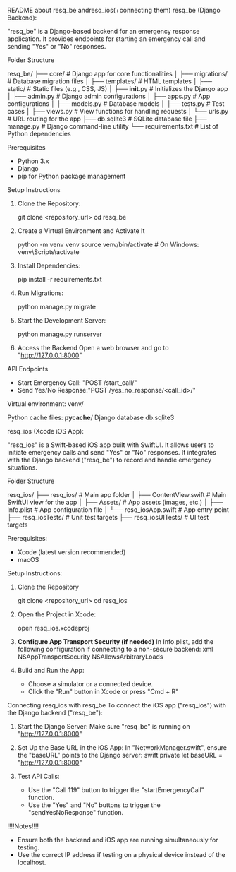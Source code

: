 README about resq_be andresq_ios(+connecting them)
resq_be (Django Backend):

"resq_be" is a Django-based backend for an emergency response application. It provides endpoints for starting an emergency call and sending "Yes" or "No" responses.

 Folder Structure

resq_be/
├── core/                    # Django app for core functionalities
│   ├── migrations/          # Database migration files
│   ├── templates/           # HTML templates
│   ├── static/              # Static files (e.g., CSS, JS)
│   ├── __init__.py          # Initializes the Django app
│   ├── admin.py             # Django admin configurations
│   ├── apps.py              # App configurations
│   ├── models.py            # Database models
│   ├── tests.py             # Test cases
│   ├── views.py             # View functions for handling requests
│   └── urls.py              # URL routing for the app
├── db.sqlite3               # SQLite database file
├── manage.py                # Django command-line utility
└── requirements.txt         # List of Python dependencies


 Prerequisites
- Python 3.x
- Django
- pip for Python package management

Setup Instructions
1. Clone the Repository:
  
   git clone <repository_url>
   cd resq_be
   

2. Create a Virtual Environment and Activate It

   python -m venv venv
   source venv/bin/activate  # On Windows: venv\Scripts\activate


3. Install Dependencies:

   pip install -r requirements.txt


4. Run Migrations:
   
   python manage.py migrate


5. Start the Development Server:
  
   python manage.py runserver


6. Access the Backend
   Open a web browser and go to  "http://127.0.0.1:8000"

 API Endpoints
- Start Emergency Call: "POST /start_call/"
- Send Yes/No Response:"POST /yes_no_response/<call_id>/"


Virtual environment:
venv/

Python cache files:
__pycache__/
Django database
db.sqlite3


 resq_ios (Xcode iOS App):

"resq_ios" is a Swift-based iOS app built with SwiftUI. It allows users to initiate emergency calls and send "Yes" or "No" responses. It integrates with the Django backend ("resq_be") to record and handle emergency situations.

 Folder Structure

resq_ios/
├── resq_ios/                # Main app folder
│   ├── ContentView.swift    # Main SwiftUI view for the app
│   ├── Assets/              # App assets (images, etc.)
│   ├── Info.plist           # App configuration file
│   └── resq_iosApp.swift    # App entry point
├── resq_iosTests/           # Unit test targets
├── resq_iosUITests/         # UI test targets
       
Prerequisites:
- Xcode (latest version recommended)
- macOS

Setup Instructions:
1. Clone the Repository

   git clone <repository_url>
   cd resq_ios
   
2. Open the Project in Xcode:

   open resq_ios.xcodeproj
   
3. **Configure App Transport Security (if needed)**
   In Info.plist, add the following configuration if connecting to a non-secure backend:
xml
   <key>NSAppTransportSecurity</key>
   <dict>
       <key>NSAllowsArbitraryLoads</key>
       <true/>
   </dict>
   
4. Build and Run the App:
   - Choose a simulator or a connected device.
   - Click the "Run" button in Xcode or press "Cmd + R"

 Connecting resq_ios with resq_be
To connect the iOS app ("resq_ios") with the Django backend ("resq_be"):

1. Start the Django Server:
   Make sure "resq_be" is running on "http://127.0.0.1:8000"

2. Set Up the Base URL in the iOS App:
   In "NetworkManager.swift", ensure the "baseURL" points to the Django server:
swift
   private let baseURL = "http://127.0.0.1:8000"
   
3. Test API Calls:
   - Use the "Call 119" button to trigger the "startEmergencyCall" function.
   - Use the "Yes" and "No" buttons to trigger the "sendYesNoResponse" function.

!!!!Notes!!!!

- Ensure both the backend and iOS app are running simultaneously for testing.
- Use the correct IP address if testing on a physical device instead of the localhost.
